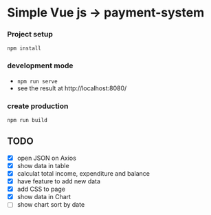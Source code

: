 # Simple Vue js -> payment-system
### Project setup
```
npm install
```
### development mode
* ``npm run serve``
* see the result at http://localhost:8080/

### create production 
```
npm run build
```

## TODO
* [x] open JSON on Axios
* [x] show data in table
* [x] calculat total income, expenditure and balance
* [x] have feature to add new data
* [x] add CSS to page
* [x] show data in Chart
* [ ] show chart sort by date